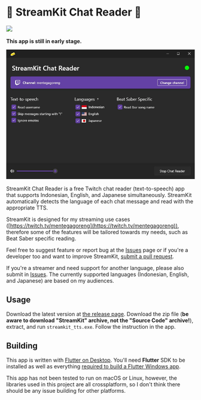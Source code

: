 # 🧈 StreamKit Chat Reader 🧈
<p>
    <a title="Made with Fluent Design" href="https://github.com/bdlukaa/fluent_ui">
        <img src="https://img.shields.io/badge/fluent-design-blue?style=flat-square&color=7A7574&labelColor=0078D7">
    </a>
</p>

**This app is still in early stage.**

![Screenshot](screenshots/streamkit_screenshot.jpg)


StreamKit Chat Reader is a free Twitch chat reader (text-to-speech) app that supports Indonesian, English, and Japanese simultaneously. StreamKit automatically detects the language of each chat message and read with the appropriate TTS.

StreamKit is designed for my streaming use cases ([https://twitch.tv/mentegagoreng](https://twitch.tv/mentegagoreng)), therefore some of the features will be tailored towards my needs, such as Beat Saber specific reading.

Feel free to suggest feature or report bug at the [Issues](https://github.com/mentegago/streamkit/issues) page or if you're a developer too and want to improve StreamKit, [submit a pull request](https://github.com/mentegago/streamkit/pulls).

If you're a streamer and need support for another language, please also submit in [Issues](https://github.com/mentegago/streamkit/issues). The currently supported languages (Indonesian, English, and Japanese) are based on my audiences.

## Usage
Download the latest version at [the release page](https://github.com/mentegago/streamkit/releases/latest). Download the zip file (**be aware to download "StreamKit" archive, not the "Source Code" archive!**), extract, and run `streamkit_tts.exe`. Follow the instruction in the app.

## Building
This app is written with [Flutter on Desktop](https://flutter.dev/multi-platform/desktop). You'll need **Flutter** SDK to be installed as well as everything [required to build a Flutter Windows app](https://docs.flutter.dev/desktop#additional-windows-requirements). 

This app has not been tested to run on macOS or Linux, however, the libraries used in this project are all crossplatform, so I don't think there should be any issue building for other platforms.